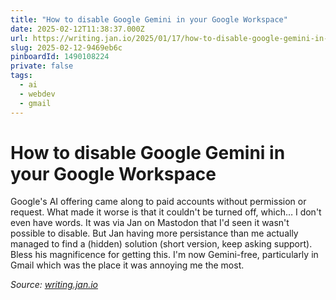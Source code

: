 ```yaml
---
title: "How to disable Google Gemini in your Google Workspace"
date: 2025-02-12T11:38:37.000Z
url: https://writing.jan.io/2025/01/17/how-to-disable-google-gemini-in-your-workspace.html
slug: 2025-02-12-9469eb6c
pinboardId: 1490108224
private: false
tags:
  - ai
  - webdev
  - gmail
---
```


# How to disable Google Gemini in your Google Workspace

Google's AI offering came along to paid accounts without permission or request. What made it worse is that it couldn't be turned off, which… I don't even have words. It was via Jan on Mastodon that I'd seen it wasn't possible to disable. But Jan having more persistance than me actually managed to find a (hidden) solution (short version, keep asking support). Bless his magnificence for getting this. I'm now Gemini-free, particularly in Gmail which was the place it was annoying me the most.

_Source: [writing.jan.io](https://writing.jan.io/2025/01/17/how-to-disable-google-gemini-in-your-workspace.html)_
